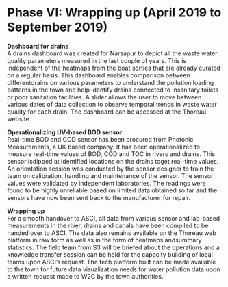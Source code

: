 # Phase VI: Wrapping up \(April 2019 to September 2019\)

**Dashboard for drains**  
A drains dashboard was created for Narsapur to depict all the waste water quality parameters measured in the last couple of years. This is independent of the heatmaps from the boat sorties that are already curated on a regular basis. This dashboard enables comparison between differentdrains on various parameters to understand the pollution loading patterns in the town and help identify drains connected to insanitary toilets or poor sanitation facilities. A slider allows the user to move between various dates of data collection to observe temporal trends in waste water quality for each drain. The dashboard can be accessed at the Thoreau website.

**Operationalizing UV-based BOD sensor**  
Real-time BOD and COD sensor has been procured from Photonic Measurements, a UK based company. It has been operationalized to measure real-time values of BOD, COD and TOC in rivers and drains. This sensor isdipped at identified locations on the drains toget real-time values. An orientation session was conducted by the sensor designer to train the team on calibration, handling and maintenance of the sensor. The sensor values were validated by independent laboratories. The readings were found to be highly unreliable based on limited data obtained so far and the sensors have now been sent back to the manufacturer for repair.

**Wrapping up**  
For a smooth handover to ASCI, all data from various sensor and lab-based measurements in the river, drains and canals have been compiled to be handed over to ASCI. The data also remains available on the Thoreau web platform in raw form as well as in the form of heatmaps andsummary statistics. The field team from S3 will be briefed about the operations and a knowledge transfer session can be held for the capacity building of local teams upon ASCI’s request. The tech platform built can be made available to the town for future data visualization needs for water pollution data upon a written request made to W2C by the town authorities.




